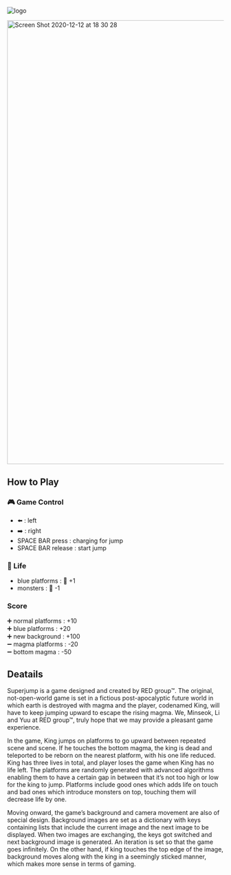 ![logo](https://user-images.githubusercontent.com/60470877/101980401-58633100-3ca8-11eb-89e7-489b30a20216.png)

<img width="1030" alt="Screen Shot 2020-12-12 at 18 30 28" src="https://user-images.githubusercontent.com/60470877/101980373-2baf1980-3ca8-11eb-9311-3d1b1193fd66.png">


## How to Play 

### 🎮 Game Control
+ ⬅️ : left
+ ➡️ : right
+ SPACE BAR press : charging for jump
+ SPACE BAR release : start jump

### 🤍 Life
+ blue platforms : 🤍 +1
+ monsters : 🤍 -1

### Score
➕ normal platforms : +10  
➕ blue platforms : +20  
➕ new background : +100  
➖ magma platforms : -20  
➖ bottom magma : -50  

## Deatails

Superjump is a game designed and created by RED group™. The original, not-open-world game is set in a fictious post-apocalyptic future world in which earth is destroyed with magma and the player, codenamed King, will have to keep jumping upward to escape the rising magma. We, Minseok, Li and Yuu at RED group™, truly hope that we may provide a pleasant game experience.

In the game, King jumps on platforms to go upward between repeated scene and scene. If he touches the bottom magma, the king is dead and teleported to be reborn on the nearest platform, with his one life reduced. King has three lives in total, and player loses the game when King has no life left. The platforms are randomly generated with advanced algorithms enabling them to have a certain gap in between that it’s not too high or low for the king to jump. Platforms include good ones which adds life on touch and bad ones which introduce monsters on top, touching them will decrease life by one.

Moving onward, the game’s background and camera movement are also of special design. Background images are set as a dictionary with keys containing lists that include the current image and the next image to be displayed. When two images are exchanging, the keys got switched and next background image is generated. An iteration is set so that the game goes infinitely. On the other hand, if king touches the top edge of the image, background moves along with the king in a seemingly sticked manner, which makes more sense in terms of gaming.
